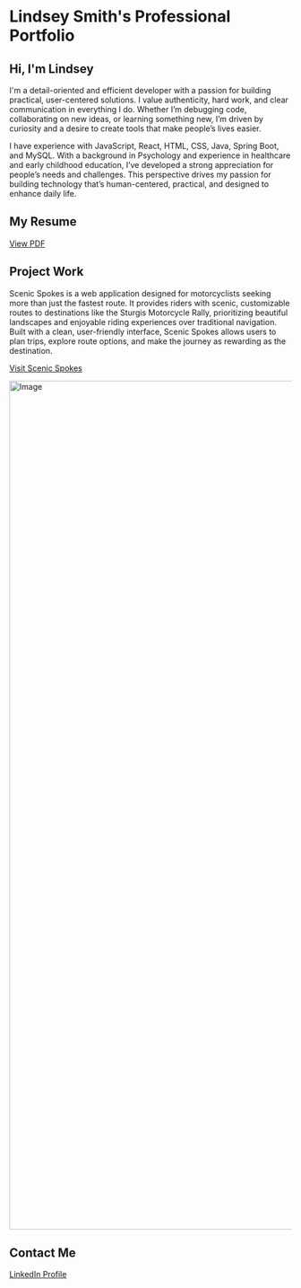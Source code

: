 # Lindsey Smith's Professional Portfolio

## Hi, I'm Lindsey
I'm a detail-oriented and efficient developer with a passion for building practical, user-centered solutions. I value authenticity, hard work, and clear communication in everything I do. Whether I’m debugging code, collaborating on new ideas, or learning something new, I’m driven by curiosity and a desire to create tools that make people’s lives easier.

I have experience with JavaScript, React, HTML, CSS, Java, Spring Boot, and MySQL. With a background in Psychology and experience in healthcare and early childhood education, I’ve developed a strong appreciation for people’s needs and challenges. This perspective drives my passion for building technology that’s human-centered, practical, and designed to enhance daily life.

## My Resume

[View PDF](https://lsmith1580.github.io/lsmith1580.github.io/docs/MyResume.pdf)

## Project Work
Scenic Spokes is a web application designed for motorcyclists seeking more than just the fastest route. It provides riders with scenic, customizable routes to destinations like the Sturgis Motorcycle Rally, prioritizing beautiful landscapes and enjoyable riding experiences over traditional navigation. Built with a clean, user-friendly interface, Scenic Spokes allows users to plan trips, explore route options, and make the journey as rewarding as the destination.

<a href="https://scenic-spokes.netlify.app/">Visit Scenic Spokes</a>

<img width="1512" alt="Image" src="https://github.com/user-attachments/assets/53e773fc-69dd-4fb4-a34a-2feb67aa41ef" />

## Contact Me

<a href="https://www.linkedin.com/in/lindsey-rene-smith/">LinkedIn Profile</a>
